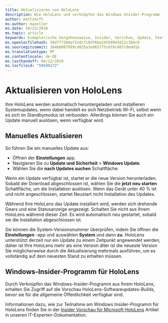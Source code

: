 ```yaml
---
title: Aktualisieren von HoloLens
description: Wie HoloLens und verknüpfen das Windows-Insider-Programm für die Vorschau-builds.
author: mattzmsft
ms.author: mazeller
ms.date: 10/23/2018
ms.topic: article
keywords: Exemplarische Vorgehensweise, Insider, Vorschau, Update, Features, neue Version
ms.openlocfilehash: 39df7f204af2edcfc83f6be245509e5d12c3bbc0
ms.sourcegitcommit: 384b0087899cd835a3a965f75c6f6c607c9edd1b
ms.translationtype: MT
ms.contentlocale: de-DE
ms.lasthandoff: 04/12/2019
ms.locfileid: "59594172"
---
```

# <a name="updating-hololens"></a>Aktualisieren von HoloLens

Ihre HoloLens werden automatisch heruntergeladen und installieren Systemupdates, wenn dabei handelt es sich Netzbetrieb Wi-Fi, selbst wenn es sich im Standbymodus ist verbunden. Allerdings können Sie auch ein Update manuell auslösen, wenn verfügbar wird.

## <a name="manual-update"></a>Manuelles Aktualisieren

So führen Sie ein manuelles Update aus:
* Öffnen der **Einstellungen** app.
* Navigieren Sie zu **Update und Sicherheit** > **Windows Update**.
* Wählen Sie die **nach Updates suchen** Schaltfläche.

Wenn ein Update verfügbar ist, startet er die neue Version herunterladen. Sobald der Download abgeschlossen ist, wählen Sie die **jetzt neu starten** Schaltfläche, um die Installation auslösen. Wenn das Gerät unter 40 % ist und nicht angeschlossen, startet Neustart nicht Installation des Updates.

Während Ihre HoloLens das Update installiert wird, werden sich drehende Gears und eine Statusanzeige angezeigt. Schalten Sie nicht aus Ihrem HoloLens während dieser Zeit. Es wird automatisch neu gestartet, sobald sie die Installation abgeschlossen ist.

Sie können die System-Versionsnummer überprüfen, indem Sie öffnen die **Einstellungen** -app und auswählen **System** und dann **zu**. HoloLens unterstützt derzeit nur ein Update zu einem Zeitpunkt angewendet werden, daher ist Ihre HoloLens mehr als eine Version älter ist die neueste Version Sie möglicherweise durch die Aktualisierung mehrmals ausführen, um es vollständig auf dem neuesten Stand zu erhalten müssen.

## <a name="windows-insider-program-on-hololens"></a>Windows-Insider-Programm für HoloLens

Durch Verknüpfen das Windows-Insider-Programm aus Ihrem HoloLens, erhalten Sie Zugriff auf die Vorschau HoloLens-Softwareupdates-Builds, bevor sie für die allgemeine Öffentlichkeit verfügbar sind.

Informationen dazu, wie zur Teilnahme am Windows Insider-Programm für HoloLens finden Sie in der [Insider Vorschau für Microsoft HoloLens](https://docs.microsoft.com/hololens/hololens-insider) Artikel in unseren IT-Experten-Dokumentation.
